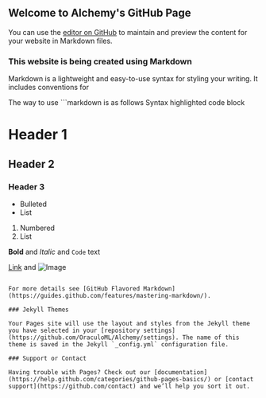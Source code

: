 ## Welcome to Alchemy's GitHub Page

You can use the [editor on GitHub](https://github.com/OraculoML/Alchemy/edit/master/index.md) to maintain and preview the content for your website in Markdown files.


### This website is being created using Markdown

Markdown is a lightweight and easy-to-use syntax for styling your writing. It includes conventions for

The way to use ```markdown is as follows
Syntax highlighted code block

# Header 1
## Header 2
### Header 3

- Bulleted
- List

1. Numbered
2. List

**Bold** and _Italic_ and `Code` text

[Link](url) and ![Image](src)
```

For more details see [GitHub Flavored Markdown](https://guides.github.com/features/mastering-markdown/).

### Jekyll Themes

Your Pages site will use the layout and styles from the Jekyll theme you have selected in your [repository settings](https://github.com/OraculoML/Alchemy/settings). The name of this theme is saved in the Jekyll `_config.yml` configuration file.

### Support or Contact

Having trouble with Pages? Check out our [documentation](https://help.github.com/categories/github-pages-basics/) or [contact support](https://github.com/contact) and we’ll help you sort it out.
